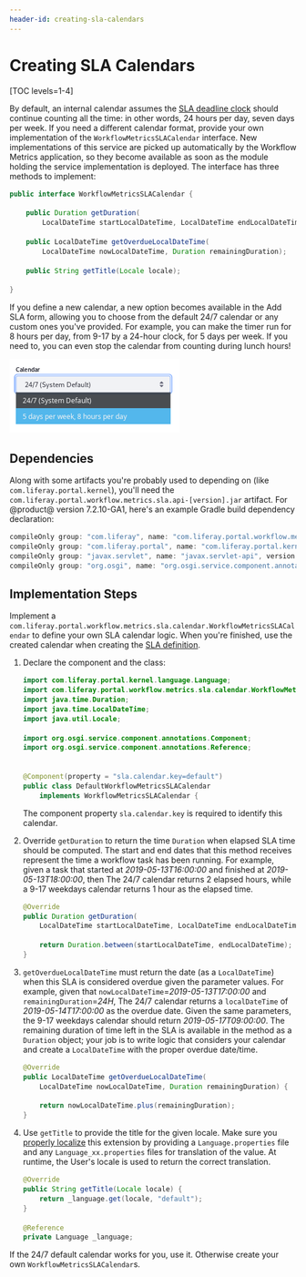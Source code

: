 ```yaml
---
header-id: creating-sla-calendars
---
```


# Creating SLA Calendars

[TOC levels=1-4]

By default, an internal calendar assumes the
[SLA deadline clock](/docs/7-2/customization/-/knowledge_base/c/creating-sla-calendars)
should continue counting all the time: in other words, 24 hours per day, seven
days per week. If you need a different calendar format, provide your own
implementation of the `WorkflowMetricsSLACalendar` interface. New
implementations of this service are picked up automatically by the Workflow
Metrics application, so they become available as soon as the module holding the
service implementation is deployed. The interface has three methods to
implement:

```java
public interface WorkflowMetricsSLACalendar {

	public Duration getDuration(
		LocalDateTime startLocalDateTime, LocalDateTime endLocalDateTime);

	public LocalDateTime getOverdueLocalDateTime(
		LocalDateTime nowLocalDateTime, Duration remainingDuration);

	public String getTitle(Locale locale);

}
```

If you define a new calendar, a new option becomes available in the Add SLA
form, allowing you to choose from the default 24/7 calendar or any custom ones
you've provided. For example, you can make the timer run for 8 hours per day,
from 9-17 by a 24-hour clock, for 5 days per week. If you need to, you can even
stop the calendar from counting during lunch hours!

![Figure 1: Write a Custom SLA Calendar if the default, 24/7 calendar isn't sufficient.](../../images/workflow-custom-sla-calendar.png)

## Dependencies

Along with some artifacts you're probably used to depending on (like
`com.liferay.portal.kernel`), you'll need the
`com.liferay.portal.workflow.metrics.sla.api-[version].jar` artifact. For @product@
version 7.2.10-GA1, here's an example Gradle build dependency declaration:

```groovy
compileOnly group: "com.liferay", name: "com.liferay.portal.workflow.metrics.sla.api", version: "1.1.0"
compileOnly group: "com.liferay.portal", name: "com.liferay.portal.kernel", version: "4.4.0"
compileOnly group: "javax.servlet", name: "javax.servlet-api", version: "3.0.1"
compileOnly group: "org.osgi", name: "org.osgi.service.component.annotations", version: "1.3.0"
```

## Implementation Steps

Implement a
`com.liferay.portal.workflow.metrics.sla.calendar.WorkflowMetricsSLACalendar` to
define your own SLA calendar logic. When you're finished, use the created
calendar when creating the 
[SLA definition](/docs/7-2/customization/-/knowledge_base/c/creating-sla-calendars).

1.  Declare the component and the class:

    ```java
    import com.liferay.portal.kernel.language.Language;
    import com.liferay.portal.workflow.metrics.sla.calendar.WorkflowMetricsSLACalendar;
    import java.time.Duration;
    import java.time.LocalDateTime;
    import java.util.Locale;

    import org.osgi.service.component.annotations.Component;
    import org.osgi.service.component.annotations.Reference;


    @Component(property = "sla.calendar.key=default")
    public class DefaultWorkflowMetricsSLACalendar
        implements WorkflowMetricsSLACalendar {
    ```

    The component property `sla.calendar.key` is required to identify this calendar.

2.  Override `getDuration` to return the time `Duration` when elapsed SLA time
    should be computed. The start and end dates that this method receives
    represent the time a workflow task has been running. For example, given
    a task that started at _2019-05-13T16:00:00_ and finished at
    _2019-05-13T18:00:00_, then The 24/7 calendar returns 2 elapsed hours, while
    a 9-17 weekdays calendar returns 1 hour as the elapsed time.

    ```java
    @Override
    public Duration getDuration(
        LocalDateTime startLocalDateTime, LocalDateTime endLocalDateTime) {

        return Duration.between(startLocalDateTime, endLocalDateTime);
    }
    ```

3.  `getOverdueLocalDateTime` must return the date (as a `LocalDateTime`) when
    this SLA is considered overdue given the parameter values. For example,
    given that `nowLocalDateTime`=_2019-05-13T17:00:00_ and
    `remainingDuration`=_24H_, The 24/7 calendar returns a `localDateTime` of
    _2019-05-14T17:00:00_ as the overdue date. Given the same parameters, the
    9-17 weekdays calendar should return _2019-05-17T09:00:00_. The remaining
    duration of time left in the SLA is available in the method as a `Duration`
    object; your job is to write logic that considers your calendar and create
    a `LocalDateTime` with the proper overdue date/time.

    ```java
    @Override
    public LocalDateTime getOverdueLocalDateTime(
        LocalDateTime nowLocalDateTime, Duration remainingDuration) {

        return nowLocalDateTime.plus(remainingDuration);
    }
    ```

4.  Use `getTitle` to provide the title for the given locale. Make sure you
    [properly localize](/docs/7-2/frameworks/-/knowledge_base/f/localizing-your-application)
    this extension by providing a `Language.properties` file and any
    `Language_xx.properties` files for translation of the value. At runtime, the
    User's locale is used to return the correct translation.

    ```java
    @Override
    public String getTitle(Locale locale) {
        return _language.get(locale, "default");
    }

    @Reference
    private Language _language;
    ```

If the 24/7 default calendar works for you, use it. Otherwise create your own
`WorkflowMetricsSLACalendar`s.
